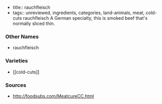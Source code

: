 - title:: rauchfleisch
- tags:: unreviewed, ingredients, categories, land-animals, meat, cold-cuts
rauchfleisch A German specialty, this is smoked beef that's normally sliced thin.

### Other Names

* rauchfleisch

### Varieties

* [[cold-cuts]]

### Sources
* http://foodsubs.com/MeatcureCC.html
